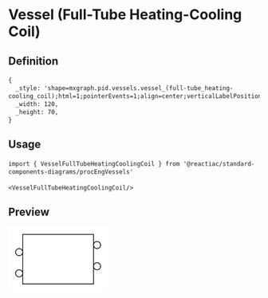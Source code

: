 # Vessel (Full-Tube Heating-Cooling Coil)

## Definition

```
{
  _style: 'shape=mxgraph.pid.vessels.vessel_(full-tube_heating-cooling_coil);html=1;pointerEvents=1;align=center;verticalLabelPosition=bottom;verticalAlign=top;dashed=0;',
  _width: 120,
  _height: 70,
}
```

## Usage

```
import { VesselFullTubeHeatingCoolingCoil } from '@reactiac/standard-components-diagrams/procEngVessels'

<VesselFullTubeHeatingCoolingCoil/>
```

## Preview

<img src="./vessel-full-tube-heating-cooling-coil.png" width="200"/>
